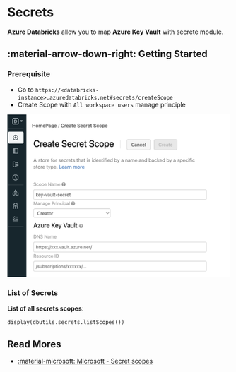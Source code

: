 # Secrets

**Azure Databricks** allow you to map **Azure Key Vault** with secrete module.

## :material-arrow-down-right: Getting Started

### Prerequisite

- Go to `https://<databricks-instance>.azuredatabricks.net#secrets/createScope`
- Create Scope with `All workspace users` manage principle

![Azure Databricks Secrets Scope](./img/adb-kv-scope.png)

### List of Secrets

**List of all secrets scopes**:

```python
display(dbutils.secrets.listScopes())
```

## Read Mores

- [:material-microsoft: Microsoft - Secret scopes](https://learn.microsoft.com/en-us/azure/databricks/security/secrets/secret-scopes)

